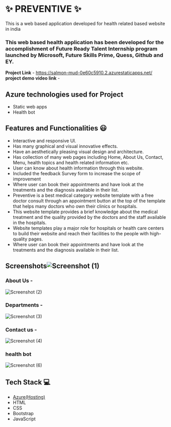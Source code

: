 # ✨  PREVENTIVE ✨

This is a web based application developed for health related based website in india

### This web based health application has been developed for the accomplishment of Future Ready Talent Internship program launched by Microsoft, Future Skills Prime, Quess, Github and EY.


**Project Link** - https://salmon-mud-0e60c5910.2.azurestaticapps.net/
**project demo video link** - 

## Azure technologies used for Project

- Static web apps
- Health bot

## Features and Functionalities 😃

- Interactive and responsive UI.
- Has many graphical and visual innovative effects.
- Have an aesthetically pleasing visual design and architecture.
- Has collection of many web pages including Home, About Us, Contact, Menu, health topics and health related information etc.
- User can know about health information through this website.
- Included the feedback Survey form to increase the scope of improvement 
- Where user can book their appointments and have look at the treatments and the diagnosis available in their list.
- Preventive is a best medical category website template with a free doctor consult through an appointment button at the top of the template that helps many doctors who own their clinics or hospitals. 
- This website template provides a brief knowledge about the medical treatment and the quality provided by the doctors and the staff available in the hospitals.
- Website templates play a major role for hospitals or health care centers to build their website and reach their facilities to the people with high-quality pages.
- Where user can book their appointments and have look at the treatments and the diagnosis available in their list.

## Screenshots![Screenshot (1)](https://user-images.githubusercontent.com/111181098/210118566-56ae84f4-9cb8-4b2d-bd5c-765099377b3e.png)





   

### About Us -


![Screenshot (2)](https://user-images.githubusercontent.com/111181098/210118570-ad1f84ba-5b97-456f-873e-938afe6536c8.png)

### Departments -


![Screenshot (3)](https://user-images.githubusercontent.com/111181098/210118583-e678ecbe-1844-493e-92ae-fe5cbdc78737.png)

### Contact us -


![Screenshot (4)](https://user-images.githubusercontent.com/111181098/210118585-61d3a607-9fc1-4dd3-ad37-39dcb3534fa5.png)

### health bot



![Screenshot (6)](https://user-images.githubusercontent.com/111181098/210118645-2524474a-7dbd-4d4f-bba0-2a74e63abcc7.png)

## Tech Stack 💻

- [Azure(Hosting)](https://azure.microsoft.com/en-in/features/azure-portal/)
- HTML
- CSS
- Bootstrap
- JavaScript
